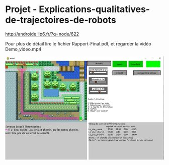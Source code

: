 # Projet - Explications-qualitatives-de-trajectoires-de-robots
http://androide.lip6.fr/?q=node/622

Pour plus de détail lire le fichier Rapport-Final.pdf, et regarder la vidéo Demo_video.mp4

![alt text](https://github.com/ZuoNicolas/Projet---Explications-qualitatives-de-trajectoires-de-robots/blob/main/ApplicationImage.PNG)

